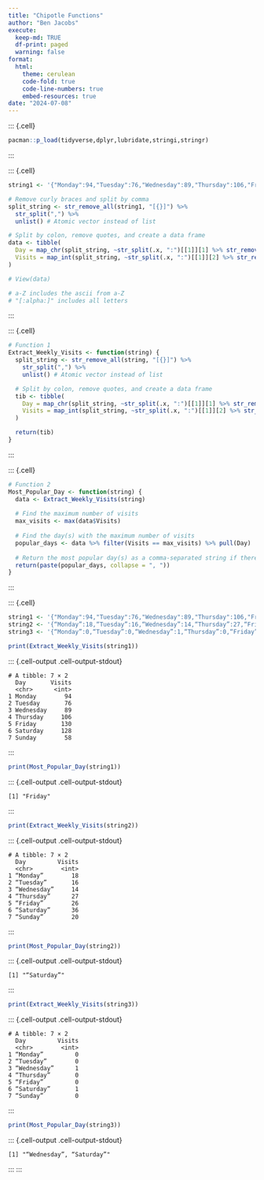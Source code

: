 ```yaml
---
title: "Chipotle Functions"
author: "Ben Jacobs"
execute:
  keep-md: TRUE
  df-print: paged
  warning: false
format:
  html:
    theme: cerulean
    code-fold: true
    code-line-numbers: true
    embed-resources: true
date: "2024-07-08"
---
```



::: {.cell}

```{.r .cell-code}
pacman::p_load(tidyverse,dplyr,lubridate,stringi,stringr)
```
:::

::: {.cell}

```{.r .cell-code}
string1 <- '{"Monday":94,"Tuesday":76,"Wednesday":89,"Thursday":106,"Friday":130,"Saturday":128,"Sunday":58}'

# Remove curly braces and split by comma
split_string <- str_remove_all(string1, "[{}]") %>%
  str_split(",") %>%
  unlist() # Atomic vector instead of list

# Split by colon, remove quotes, and create a data frame
data <- tibble(
  Day = map_chr(split_string, ~str_split(.x, ":")[[1]][1] %>% str_remove_all('"')),
  Visits = map_int(split_string, ~str_split(.x, ":")[[1]][2] %>% str_remove_all('"') %>% as.integer())
)

# View(data)

# a-Z includes the ascii from a-Z
# "[:alpha:]" includes all letters
```
:::

::: {.cell}

```{.r .cell-code}
# Function 1
Extract_Weekly_Visits <- function(string) {
  split_string <- str_remove_all(string, "[{}]") %>%
    str_split(",") %>%
    unlist() # Atomic vector instead of list

  # Split by colon, remove quotes, and create a data frame
  tib <- tibble(
    Day = map_chr(split_string, ~str_split(.x, ":")[[1]][1] %>% str_remove_all('"')),
    Visits = map_int(split_string, ~str_split(.x, ":")[[1]][2] %>% str_remove_all('"') %>% as.integer())
  )

  return(tib)
}
```
:::

::: {.cell}

```{.r .cell-code}
# Function 2
Most_Popular_Day <- function(string) {
  data <- Extract_Weekly_Visits(string)
  
  # Find the maximum number of visits
  max_visits <- max(data$Visits)
  
  # Find the day(s) with the maximum number of visits
  popular_days <- data %>% filter(Visits == max_visits) %>% pull(Day)
  
  # Return the most popular day(s) as a comma-separated string if there are ties
  return(paste(popular_days, collapse = ", "))
}
```
:::

::: {.cell}

```{.r .cell-code}
string1 <- '{"Monday":94,"Tuesday":76,"Wednesday":89,"Thursday":106,"Friday":130,"Saturday":128,"Sunday":58}'
string2 <- '{“Monday”:18,“Tuesday”:16,“Wednesday”:14,“Thursday”:27,“Friday”:26,“Saturday”:36,“Sunday”:20}'
string3 <- '{“Monday”:0,“Tuesday”:0,“Wednesday”:1,“Thursday”:0,“Friday”:0,“Saturday”:1,“Sunday”:0}'

print(Extract_Weekly_Visits(string1))
```

::: {.cell-output .cell-output-stdout}

```
# A tibble: 7 × 2
  Day       Visits
  <chr>      <int>
1 Monday        94
2 Tuesday       76
3 Wednesday     89
4 Thursday     106
5 Friday       130
6 Saturday     128
7 Sunday        58
```


:::

```{.r .cell-code}
print(Most_Popular_Day(string1))
```

::: {.cell-output .cell-output-stdout}

```
[1] "Friday"
```


:::

```{.r .cell-code}
print(Extract_Weekly_Visits(string2))
```

::: {.cell-output .cell-output-stdout}

```
# A tibble: 7 × 2
  Day         Visits
  <chr>        <int>
1 “Monday”        18
2 “Tuesday”       16
3 “Wednesday”     14
4 “Thursday”      27
5 “Friday”        26
6 “Saturday”      36
7 “Sunday”        20
```


:::

```{.r .cell-code}
print(Most_Popular_Day(string2))
```

::: {.cell-output .cell-output-stdout}

```
[1] "“Saturday”"
```


:::

```{.r .cell-code}
print(Extract_Weekly_Visits(string3))
```

::: {.cell-output .cell-output-stdout}

```
# A tibble: 7 × 2
  Day         Visits
  <chr>        <int>
1 “Monday”         0
2 “Tuesday”        0
3 “Wednesday”      1
4 “Thursday”       0
5 “Friday”         0
6 “Saturday”       1
7 “Sunday”         0
```


:::

```{.r .cell-code}
print(Most_Popular_Day(string3))
```

::: {.cell-output .cell-output-stdout}

```
[1] "“Wednesday”, “Saturday”"
```


:::
:::
